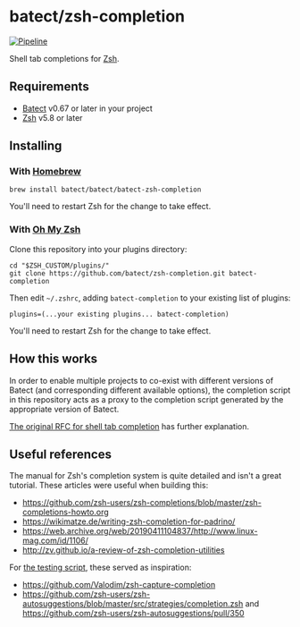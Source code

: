 # batect/zsh-completion

[![Pipeline](https://github.com/batect/zsh-completion/workflows/Pipeline/badge.svg?branch=main)](https://github.com/batect/zsh-completion/actions?query=workflow%3APipeline+branch%3Amain)

Shell tab completions for [Zsh](https://www.zsh.org/).

## Requirements

* [Batect](https://batect.dev) v0.67 or later in your project
* [Zsh](https://www.zsh.org/) v5.8 or later

## Installing

### With [Homebrew](http://brew.sh/)

```shell
brew install batect/batect/batect-zsh-completion
```

You'll need to restart Zsh for the change to take effect.

### With [Oh My Zsh](https://github.com/ohmyzsh/ohmyzsh)

Clone this repository into your plugins directory:

```shell
cd "$ZSH_CUSTOM/plugins/"
git clone https://github.com/batect/zsh-completion.git batect-completion
```

Then edit `~/.zshrc`, adding `batect-completion` to your existing list of plugins:

```shell
plugins=(...your existing plugins... batect-completion)
```

You'll need to restart Zsh for the change to take effect.

## How this works

In order to enable multiple projects to co-exist with different versions of Batect (and corresponding different available options), the completion script
in this repository acts as a proxy to the completion script generated by the appropriate version of Batect.

[The original RFC for shell tab completion](https://github.com/batect/batect/blob/master/rfcs/2020-03-shell-tab-completion/proposal.md) has further explanation.

## Useful references

The manual for Zsh's completion system is quite detailed and isn't a great tutorial. These articles were useful when building this:

* https://github.com/zsh-users/zsh-completions/blob/master/zsh-completions-howto.org
* https://wikimatze.de/writing-zsh-completion-for-padrino/
* https://web.archive.org/web/20190411104837/http://www.linux-mag.com/id/1106/
* http://zv.github.io/a-review-of-zsh-completion-utilities

For [the testing script](.batect/test-env/complete.zsh), these served as inspiration:

* https://github.com/Valodim/zsh-capture-completion
* https://github.com/zsh-users/zsh-autosuggestions/blob/master/src/strategies/completion.zsh and https://github.com/zsh-users/zsh-autosuggestions/pull/350
